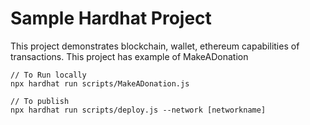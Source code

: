 # Sample Hardhat Project

This project demonstrates blockchain, wallet, ethereum capabilities of transactions. This project has example of MakeADonation 

```shell
// To Run locally
npx hardhat run scripts/MakeADonation.js

// To publish
npx hardhat run scripts/deploy.js --network [networkname]
```

